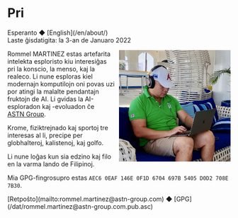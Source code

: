 Pri
===

<div class="center">Esperanto ◆ [English](/en/about/)</div>
<div class="center">Laste ĝisdatigita: la 3-an de Januaro 2022</div>

<div>
<img src="/bil/ebzzry.webp" style="float: right; width: 50%; margin: 0px 0px 0px 10px">

Rommel MARTINEZ estas artefarita intelekta esploristo kiu interesiĝas pri la
konscio, la menso, kaj la realeco. Li nune esploras kiel modernajn komputilojn
oni povas uzi por atingi la malalte pendantajn fruktojn de AI. Li gvidas la
AI-esploradon kaj -evoluadon ĉe
[ASTN Group](https://astn-group.com).

Krome, fiziktrejnado kaj sportoj tre interesas al li, precipe per globhalteroj,
kalistenoj, kaj golfo.

Li nune loĝas kun sia edzino kaj filo en la varma lando de Filipinoj.

Mia GPG-fingrosupro estas `AEC6 0EAF 146E 0F1D 6704 697B 5405 D0D2 708E 7B30`.
</div>
<div class="center">
[Retpoŝto](mailto:rommel.martinez@astn-group.com) ◆ [GPG](/dat/rommel.martinez@astn-group.com.pub.asc)<br>
</div>
